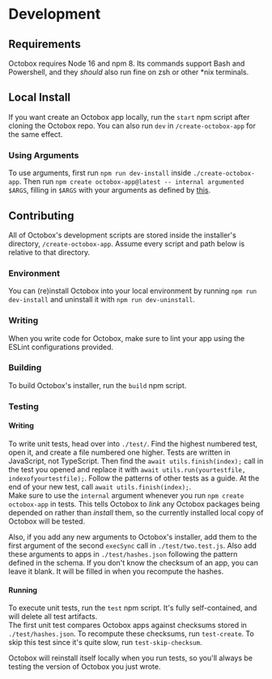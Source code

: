# Development

## Requirements
Octobox requires Node 16 and npm 8. Its commands support Bash and Powershell, and they *should* also run fine on zsh or other \*nix terminals.

## Local Install
If you want create an Octobox app locally, run the `start` npm script after cloning the Octobox repo. You can also run `dev` in `/create-octobox-app` for the same effect.
### Using Arguments
To use arguments, first run `npm run dev-install` inside `./create-octobox-app`. Then run `npm create octobox-app@latest -- internal argumented $ARGS`, filling in `$ARGS` with your arguments as defined by [this](https://github.com/tom-ricci/octobox/blob/docs/Install.md#arguments).

## Contributing
All of Octobox's development scripts are stored inside the installer's directory, `/create-octobox-app`. Assume every script and path below is relative to that directory.

### Environment
You can (re)install Octobox into your local environment by running `npm run dev-install` and uninstall it with `npm run dev-uninstall`.

### Writing
When you write code for Octobox, make sure to lint your app using the ESLint configurations provided.

### Building
To build Octobox's installer, run the `build` npm script.

### Testing
#### Writing
To write unit tests, head over into `./test/`. Find the highest numbered test, open it, and create a file numbered one higher. Tests are written in JavaScript, not TypeScript. Then find the `await utils.finish(index);` call in the test you opened and replace it with `await utils.run(yourtestfile, indexofyourtestfile);`. Follow the patterns of other tests as a guide. At the end of your new test, call `await utils.finish(index);`.\
Make sure to use the `internal` argument whenever you run `npm create octobox-app` in tests. This tells Octobox to *link* any Octobox packages being depended on rather than *install* them, so the currently installed local copy of Octobox will be tested.

Also, if you add any new arguments to Octobox's installer, add them to the first argument of the second `execSync` call in `./test/two.test.js`. Also add these arguments to apps in `./test/hashes.json` following the pattern defined in the schema. If you don't know the checksum of an app, you can leave it blank. It will be filled in when you recompute the hashes.
#### Running
To execute unit tests, run the `test` npm script. It's fully self-contained, and will delete all test artifacts.\
The first unit test compares Octobox apps against checksums stored in `./test/hashes.json`. To recompute these checksums, run `test-create`. To skip this test since it's quite slow, run `test-skip-checksum`.

Octobox will reinstall itself locally when you run tests, so you'll always be testing the version of Octobox you just wrote.
